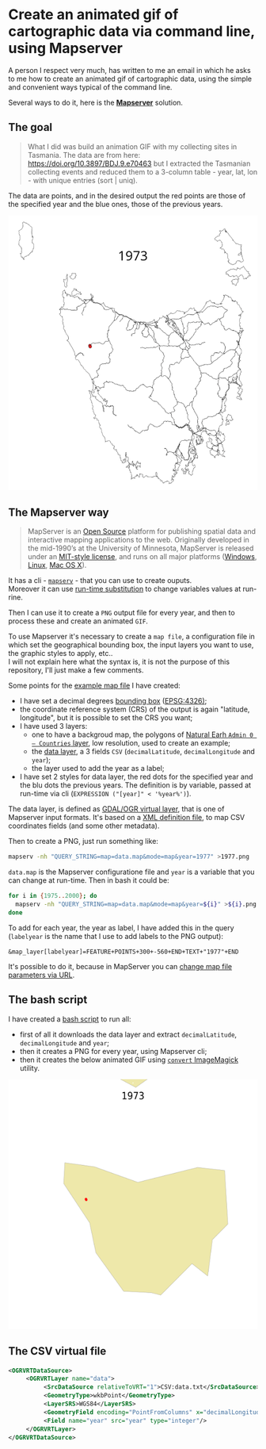 # Create an animated gif of cartographic data via command line, using Mapserver

A person I respect very much, has written to me an email in which he asks to me how to create an animated gif of cartographic data, using the simple and convenient ways typical of the command line.

Several ways to do it, here is the [**Mapserver**](https://mapserver.org/) solution.

## The goal

> What I did was build an animation GIF with my collecting sites in Tasmania. The data are from here: https://doi.org/10.3897/BDJ.9.e70463 but I extracted the Tasmanian collecting events and reduced them to a 3-column table - year, lat, lon - with unique entries (sort | uniq).

The data are points, and in the desired output the red points are those of the specified year and the blue ones, those of the previous years.

![](resources/Mesibov_Tas_sites.gif)

## The Mapserver way

> MapServer is an [Open Source](https://opensource.org/) platform for publishing spatial data and interactive mapping applications to the web. Originally developed in the mid-1990’s at the University of Minnesota, MapServer is released under an [MIT-style license](https://mapserver.org//copyright.html#license), and runs on all major platforms ([Windows](https://mapserver.org//download.html#windows), [Linux](https://mapserver.org//download.html#linux), [Mac OS X](https://mapserver.org//download.html#osx)).

It has a cli - [`mapserv`](https://mapserver.org/cgi/mapserv.html#mapserv) - that you can use to create ouputs.<br>Moreover it can use [run-time substitution](https://mapserver.org/cgi/runsub.html) to change variables values at run-rine.

Then I can use it to create a `PNG` output file for every year, and then to process these and create an animated `GIF`.

To use Mapserver it's necessary to create a `map file`, a configuration file in which set the geographical bounding box, the input layers you want to use, the graphic styles to apply, etc..<br>
I will not explain here what the syntax is, it is not the purpose of this repository, I'll just make a few comments.

Some points for the [example map file](https://github.com/aborruso/animated-gif-mapserver/blob/main/processing/data.map) I have created:

- I have set a decimal degrees [bounding box](https://github.com/aborruso/animated-gif-mapserver/blob/main/processing/data.map#L7) ([EPSG:4326)](https://epsg.io/4326);
- the coordinate reference system (CRS) of the output is again "latitude, longitude", but it is possible to set the CRS you want;
- I have used 3 layers:
    - one to have a backgroud map, the polygons of [Natural Earh `Admin 0 – Countries` layer](https://www.naturalearthdata.com/downloads/110m-cultural-vectors/), low resolution, used to create an example;
    - the [data layer](https://github.com/aborruso/animated-gif-mapserver/blob/main/processing/data.txt), a 3 fields `CSV` (`decimalLatitude`, `decimalLongitude` and `year`);
    - the layer used to add the year as a label;
- I have set 2 styles for data layer, the red dots for the specified year and the blu dots the previous years. The definition is by variable, passed at run-time via cli (`EXPRESSION ("[year]" < '%year%')`).

The data layer, is defined as [GDAL/OGR virtual layer](https://gdal.org/drivers/vector/vrt.html), that is one of Mapserver input formats. It's based on a [XML definition file](https://github.com/aborruso/animated-gif-mapserver/blob/main/processing/data.vrt), to map CSV coordinates fields (and some other metadata).

Then to create a PNG, just run something like:

```bash
mapserv -nh "QUERY_STRING=map=data.map&mode=map&year=1977" >1977.png
```

`data.map` is the Mapserver configuratione file and `year` is a variable that you can change at run-time. Then in bash it could be:

```bash
for i in {1975..2000}; do
  mapserv -nh "QUERY_STRING=map=data.map&mode=map&year=${i}" >${i}.png
done
```

To add for each year, the year as label, I have added this in the query (`labelyear` is the name that I use to add labels to the PNG output):

```
&map_layer[labelyear]=FEATURE+POINTS+300+-560+END+TEXT+"1977"+END
```

It's possible to do it, because in MapServer you can [change map file parameters via URL](https://mapserver.org/cgi/controls.html#changing-map-file-parameters-via-a-form-or-a-url).

## The bash script

I have created a [bash script](https://github.com/aborruso/animated-gif-mapserver/blob/main/myDearRobert.sh) to run all:

- first of all it downloads the data layer and extract `decimalLatitude`, `decimalLongitude` and `year`;
- then it creates a PNG for every year, using Mapserver cli;
- then it creates the below animated GIF using [`convert` ImageMagick](https://imagemagick.org/script/convert.php) utility.

![](animation.gif)

## The CSV virtual file

```xml
<OGRVRTDataSource>
     <OGRVRTLayer name="data">
          <SrcDataSource relativeToVRT="1">CSV:data.txt</SrcDataSource>
          <GeometryType>wkbPoint</GeometryType>
          <LayerSRS>WGS84</LayerSRS>
          <GeometryField encoding="PointFromColumns" x="decimalLongitude" y="decimalLatitude"/>
          <Field name="year" src="year" type="integer"/>
     </OGRVRTLayer>
</OGRVRTDataSource>
```
